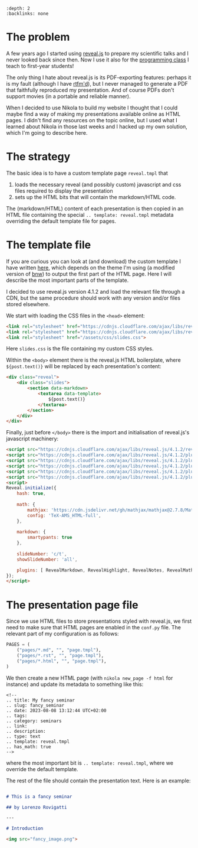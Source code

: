 <!--
.. title: reveal.js presentations
.. slug: revealjs-presentations
.. date: 2023-08-08 14:12:36 UTC+02:00
.. tags: nikola
.. category: development
.. link: 
.. description: 
.. type: text
-->

```{contents} Table of Contents
:depth: 2
:backlinks: none
```

# The problem

A few years ago I started using [reveal.js](https://revealjs.com/) to prepare my scientific talks and I never looked back since then. Now I use it also for the <a href="link://slug/labcalc">programming class</a> I teach to first-year students!

The only thing I hate about reveal.js is its PDF-exporting features: perhaps it is my fault (although I have [rtfm'd](https://revealjs.com/pdf-export/)), but I never managed to generate a PDF that faithfully reproduced my presentation. And of course PDFs don't support movies (in a portable and reliable manner).

When I decided to use Nikola to build my website I thought that I could maybe find a way of making my presentations available online as HTML pages. I didn't find any resources on the topic online, but I used what I learned about Nikola in those last weeks and I hacked up my own solution, which I'm going to describe here.

# The strategy

The basic idea is to have a custom template page `reveal.tmpl` that 

1. loads the necessary reveal (and possibly custom) javascript and css files required to display the presentation
2. sets up the HTML bits that will contain the markdown/HTML code.

The (markdown/HTML) content of each presentation is then copied in an HTML file containing the special `.. template: reveal.tmpl` metadata overriding the default template file for pages.

# The template file

If you are curious you can look at (and download) the custom template I have written <a href="link://listing/reveal.tmpl">here</a>, which depends on the theme I'm using (a modified version of [bnw](https://themes.getnikola.com/v8/bnw/)) to output the first part of the HTML page. Here I will describe the most important parts of the template.

I decided to use reveal.js version 4.1.2 and load the relevant file through a CDN, but the same procedure should work with any version and/or files stored elsewhere.

We start with loading the CSS files in the `<head>` element:

```html
<link rel="stylesheet" href="https://cdnjs.cloudflare.com/ajax/libs/reveal.js/4.1.2/reset.min.css">
<link rel="stylesheet" href="https://cdnjs.cloudflare.com/ajax/libs/reveal.js/4.1.2/reveal.min.css">
<link rel="stylesheet" href="/assets/css/slides.css">
```

Here `slides.css` is the file containing my custom CSS styles. 

Within the `<body>` element there is the reveal.js HTML boilerplate, where `${post.text()}` will be replaced by each presentation's content:

```html
<div class="reveal">
    <div class="slides">
        <section data-markdown>
            <textarea data-template>
                ${post.text()}
            </textarea>
        </section>
    </div>
</div>
```

Finally, just before `</body>` there is the import and initialisation of reveal.js's javascript machinery:

```html
<script src="https://cdnjs.cloudflare.com/ajax/libs/reveal.js/4.1.2/reveal.js"></script>
<script src="https://cdnjs.cloudflare.com/ajax/libs/reveal.js/4.1.2/plugin/notes/notes.min.js"></script>
<script src="https://cdnjs.cloudflare.com/ajax/libs/reveal.js/4.1.2/plugin/markdown/markdown.min.js"></script>
<script src="https://cdnjs.cloudflare.com/ajax/libs/reveal.js/4.1.2/plugin/highlight/highlight.min.js"></script>
<script src="https://cdnjs.cloudflare.com/ajax/libs/reveal.js/4.1.2/plugin/math/math.min.js"></script>
<script src="https://cdnjs.cloudflare.com/ajax/libs/reveal.js/4.1.2/plugin/zoom/zoom.min.js"></script>
<script>
Reveal.initialize({
    hash: true,
    
    math: {
        mathjax: 'https://cdn.jsdelivr.net/gh/mathjax/mathjax@2.7.8/MathJax.js',
        config: 'TeX-AMS_HTML-full',
    },
    
    markdown: {
        smartypants: true
    },
    
    slideNumber: 'c/t',
    showSlideNumber: 'all',

    plugins: [ RevealMarkdown, RevealHighlight, RevealNotes, RevealMath, RevealZoom ]
});
</script>
```

# The presentation page file

Since we use HTML files to store presentations styled with reveal.js, we first need to make sure that HTML pages are enabled in the `conf.py` file. The relevant part of my configuration is as follows:

```python
PAGES = (
    ("pages/*.md", "", "page.tmpl"),
    ("pages/*.rst", "", "page.tmpl"),
    ("pages/*.html", "", "page.tmpl"),
)
```

We then create a new HTML page (with `nikola new_page -f html` for instance) and update its metadata to something like this:

```
<!--
.. title: My fancy seminar
.. slug: fancy_seminar
.. date: 2023-08-08 13:12:44 UTC+02:00
.. tags: 
.. category: seminars
.. link: 
.. description: 
.. type: text
.. template: reveal.tmpl
.. has_math: true
-->
```

where the most important bit is `.. template: reveal.tmpl`, where we override the default template.

The rest of the file should contain the presentation text. Here is an example:

```markdown

# This is a fancy seminar

## by Lorenzo Rovigatti

---

# Introduction

<img src="fancy_image.png">

```
